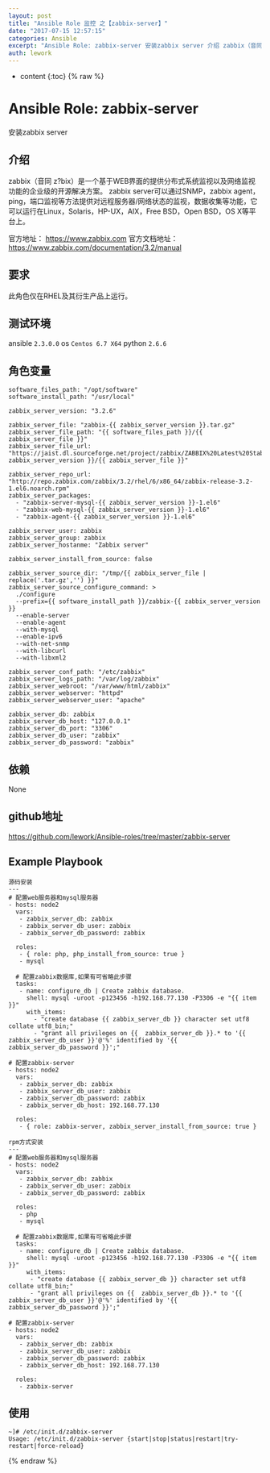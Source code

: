 ```yaml
---
layout: post
title: "Ansible Role 监控 之【zabbix-server】"
date: "2017-07-15 12:57:15"
categories: Ansible
excerpt: "Ansible Role: zabbix-server 安装zabbix server 介绍 zabbix（音同 z?bix）是一个基于WEB界..."
auth: lework
---
```

* content
{:toc}
{% raw %}

# Ansible Role: zabbix-server

安装zabbix server

## 介绍
zabbix（音同 z?bix）是一个基于WEB界面的提供分布式系统监视以及网络监视功能的企业级的开源解决方案。
zabbix server可以通过SNMP，zabbix agent，ping，端口监视等方法提供对远程服务器/网络状态的监视，数据收集等功能，它可以运行在Linux，Solaris，HP-UX，AIX，Free BSD，Open BSD，OS X等平台上。

官方地址： https://www.zabbix.com
官方文档地址：https://www.zabbix.com/documentation/3.2/manual

## 要求

此角色仅在RHEL及其衍生产品上运行。

## 测试环境

ansible `2.3.0.0`
os `Centos 6.7 X64`
python `2.6.6`

## 角色变量
	software_files_path: "/opt/software"
	software_install_path: "/usr/local"

	zabbix_server_version: "3.2.6"

	zabbix_server_file: "zabbix-{{ zabbix_server_version }}.tar.gz"
	zabbix_server_file_path: "{{ software_files_path }}/{{ zabbix_server_file }}"
	zabbix_server_file_url: "https://jaist.dl.sourceforge.net/project/zabbix/ZABBIX%20Latest%20Stable/{{ zabbix_server_version }}/{{ zabbix_server_file }}"

	zabbix_server_repo_url: "http://repo.zabbix.com/zabbix/3.2/rhel/6/x86_64/zabbix-release-3.2-1.el6.noarch.rpm"
	zabbix_server_packages:
	  - "zabbix-server-mysql-{{ zabbix_server_version }}-1.el6"
	  - "zabbix-web-mysql-{{ zabbix_server_version }}-1.el6"
	  - "zabbix-agent-{{ zabbix_server_version }}-1.el6"

	zabbix_server_user: zabbix
	zabbix_server_group: zabbix
	zabbix_server_hostanme: "Zabbix server"

	zabbix_server_install_from_source: false

	zabbix_server_source_dir: "/tmp/{{ zabbix_server_file | replace('.tar.gz','') }}"
	zabbix_server_source_configure_command: >
	  ./configure
	  --prefix={{ software_install_path }}/zabbix-{{ zabbix_server_version }}
	  --enable-server
	  --enable-agent
	  --with-mysql
	  --enable-ipv6
	  --with-net-snmp
	  --with-libcurl
	  --with-libxml2

	zabbix_server_conf_path: "/etc/zabbix" 
	zabbix_server_logs_path: "/var/log/zabbix"
	zabbix_server_webroot: "/var/www/html/zabbix"
	zabbix_server_webserver: "httpd"
	zabbix_server_webserver_user: "apache"

	zabbix_server_db: zabbix
	zabbix_server_db_host: "127.0.0.1"
	zabbix_server_db_port: "3306"
	zabbix_server_db_user: "zabbix"
	zabbix_server_db_password: "zabbix"

## 依赖

None

## github地址
https://github.com/lework/Ansible-roles/tree/master/zabbix-server

## Example Playbook

    源码安装
    ---
    # 配置web服务器和mysql服务器
    - hosts: node2
      vars:
       - zabbix_server_db: zabbix
       - zabbix_server_db_user: zabbix
       - zabbix_server_db_password: zabbix
    
      roles: 
       - { role: php, php_install_from_source: true }
       - mysql
    
      # 配置zabbix数据库,如果有可省略此步骤
      tasks:
       - name: configure_db | Create zabbix database.
    	 shell: mysql -uroot -p123456 -h192.168.77.130 -P3306 -e "{{ item }}"
    	 with_items:
    	   - "create database {{ zabbix_server_db }} character set utf8 collate utf8_bin;"
    	   - "grant all privileges on {{  zabbix_server_db }}.* to '{{ zabbix_server_db_user }}'@'%' identified by '{{ zabbix_server_db_password }}';"
    
    # 配置zabbix-server
    - hosts: node2
      vars:
       - zabbix_server_db: zabbix
       - zabbix_server_db_user: zabbix
       - zabbix_server_db_password: zabbix
       - zabbix_server_db_host: 192.168.77.130
    
      roles:
       - { role: zabbix-server, zabbix_server_install_from_source: true }
    
    rpm方式安装
    ---
    # 配置web服务器和mysql服务器
    - hosts: node2
      vars:
       - zabbix_server_db: zabbix
       - zabbix_server_db_user: zabbix
       - zabbix_server_db_password: zabbix
   
      roles: 
       - php
       - mysql
   
      # 配置zabbix数据库,如果有可省略此步骤
      tasks:
       - name: configure_db | Create zabbix database.
         shell: mysql -uroot -p123456 -h192.168.77.130 -P3306 -e "{{ item }}"
         with_items:
          - "create database {{ zabbix_server_db }} character set utf8 collate utf8_bin;"
          - "grant all privileges on {{  zabbix_server_db }}.* to '{{ zabbix_server_db_user }}'@'%' identified by '{{ zabbix_server_db_password }}';"
   
    # 配置zabbix-server
    - hosts: node2
      vars:
       - zabbix_server_db: zabbix
       - zabbix_server_db_user: zabbix
       - zabbix_server_db_password: zabbix
       - zabbix_server_db_host: 192.168.77.130
   
      roles:
       - zabbix-server
   
## 使用

```
~]# /etc/init.d/zabbix-server 
Usage: /etc/init.d/zabbix-server {start|stop|status|restart|try-restart|force-reload}

```
{% endraw %}
